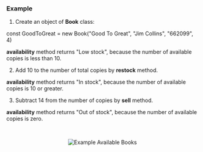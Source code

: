 ### Example

1. Create an object of **Book** class:

const GoodToGreat = new Book("Good To Great", "Jim Collins", "662099", 4)

**availability** method returns "Low stock", because the number of available copies is less than 10.

2. Add 10 to the number of total copies by **restock** method.

**availability** method returns "In stock", because the number of available copies is 10 or greater.

3. Subtract 14 from the number of copies by **sell** method.

**availability** method returns "Out of stock", because the number of available copies is zero. 

<br>


<p align="center">
  <img alt="Example Available Books" src="../main/images/01_01_Available_Books.gif">
</p>
